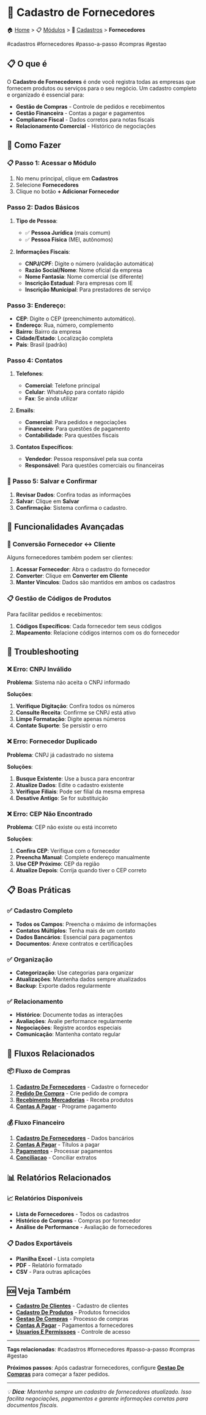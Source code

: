 # 🏪 Cadastro de Fornecedores

🏠 [Home](../../index.md) > 📋 [Módulos](../index.md) > 👥 [Cadastros](index.md) > **Fornecedores**

#cadastros #fornecedores #passo-a-passo #compras #gestao

## 📋 O que é

O **Cadastro de Fornecedores** é onde você registra todas as empresas que fornecem produtos ou serviços para o seu negócio. Um cadastro completo e organizado é essencial para:

- **Gestão de Compras** - Controle de pedidos e recebimentos
- **Gestão Financeira** - Contas a pagar e pagamentos
- **Compliance Fiscal** - Dados corretos para notas fiscais
- **Relacionamento Comercial** - Histórico de negociações

## 🚀 Como Fazer

### 📋 **Passo 1: Acessar o Módulo**
1. No menu principal, clique em **Cadastros**
2. Selecione **Fornecedores** 
3. Clique no botão **+ Adicionar Fornecedor**

### **Passo 2: Dados Básicos**
1. **Tipo de Pessoa**:
   - ✅ **Pessoa Jurídica** (mais comum)
   - ✅ **Pessoa Física** (MEI, autônomos)

2. **Informações Fiscais**:
   - **CNPJ/CPF**: Digite o número (validação automática)
   - **Razão Social/Nome**: Nome oficial da empresa
   - **Nome Fantasia**: Nome comercial (se diferente)
   - **Inscrição Estadual**: Para empresas com IE
   - **Inscrição Municipal**: Para prestadores de serviço

 ### **Passo 3: Endereço**:
   - **CEP**: Digite o CEP (preenchimento automático). 
   - **Endereço**: Rua, número, complemento
   - **Bairro**: Bairro da empresa
   - **Cidade/Estado**: Localização completa
   - **País**: Brasil (padrão)

### **Passo 4: Contatos**
1. **Telefones**:
   - **Comercial**: Telefone principal
   - **Celular**: WhatsApp para contato rápido
   - **Fax**: Se ainda utilizar

2. **Emails**:
   - **Comercial**: Para pedidos e negociações
   - **Financeiro**: Para questões de pagamento
   - **Contabilidade**: Para questões fiscais

3. **Contatos Específicos**:
   - **Vendedor**: Pessoa responsável pela sua conta
   - **Responsável**: Para questões comerciais ou financeiras 


### 💾 **Passo 5: Salvar e Confirmar**
1. **Revisar Dados**: Confira todas as informações
2. **Salvar**: Clique em **Salvar**
3. **Confirmação**: Sistema confirma o cadastro.

## 🔄 Funcionalidades Avançadas

### 🔄 **Conversão Fornecedor ↔ Cliente**
Alguns fornecedores também podem ser clientes:

1. **Acessar Fornecedor**: Abra o cadastro do fornecedor
2. **Converter**: Clique em **Converter em Cliente**
3. **Manter Vínculos**: Dados são mantidos em ambos os cadastros

### 📋 **Gestão de Códigos de Produtos**
Para facilitar pedidos e recebimentos:

1. **Códigos Específicos**: Cada fornecedor tem seus códigos
2. **Mapeamento**: Relacione códigos internos com os do fornecedor


## 🔧 Troubleshooting

### ❌ **Erro: CNPJ Inválido**
**Problema**: Sistema não aceita o CNPJ informado

**Soluções**:
1. **Verifique Digitação**: Confira todos os números
2. **Consulte Receita**: Confirme se CNPJ está ativo
3. **Limpe Formatação**: Digite apenas números
4. **Contate Suporte**: Se persistir o erro

### ❌ **Erro: Fornecedor Duplicado**
**Problema**: CNPJ já cadastrado no sistema

**Soluções**:
1. **Busque Existente**: Use a busca para encontrar
2. **Atualize Dados**: Edite o cadastro existente
3. **Verifique Filiais**: Pode ser filial da mesma empresa
4. **Desative Antigo**: Se for substituição

### ❌ **Erro: CEP Não Encontrado**
**Problema**: CEP não existe ou está incorreto

**Soluções**:
1. **Confira CEP**: Verifique com o fornecedor
2. **Preencha Manual**: Complete endereço manualmente
3. **Use CEP Próximo**: CEP da região
4. **Atualize Depois**: Corrija quando tiver o CEP correto

## 📋 Boas Práticas

### ✅ **Cadastro Completo**
- **Todos os Campos**: Preencha o máximo de informações
- **Contatos Múltiplos**: Tenha mais de um contato
- **Dados Bancários**: Essencial para pagamentos
- **Documentos**: Anexe contratos e certificações

### ✅ **Organização**
- **Categorização**: Use categorias para organizar
- **Atualizações**: Mantenha dados sempre atualizados
- **Backup**: Exporte dados regularmente

### ✅ **Relacionamento**
- **Histórico**: Documente todas as interações
- **Avaliações**: Avalie performance regularmente
- **Negociações**: Registre acordos especiais
- **Comunicação**: Mantenha contato regular

## 🔗 Fluxos Relacionados

### 📦 **Fluxo de Compras**
1. **[Cadastro De Fornecedores](cadastro-de-fornecedores.md)** - Cadastre o fornecedor
2. **[Pedido De Compra](../estoque/pedido-de-compra.md)** - Crie pedido de compra
3. **[Recebimento Mercadorias](../estoque/recebimento-mercadorias.md)** - Receba produtos
4. **[Contas A Pagar](../financeiro/contas-a-pagar.md)** - Programe pagamento

### 💰 **Fluxo Financeiro**
1. **[Cadastro De Fornecedores](cadastro-de-fornecedores.md)** - Dados bancários
2. **[Contas A Pagar](../financeiro/contas-a-pagar.md)** - Títulos a pagar
3. **[Pagamentos](../financeiro/pagamentos.md)** - Processar pagamentos
4. **[Conciliacao](../financeiro/conciliacao.md)** - Conciliar extratos

## 📊 Relatórios Relacionados

### 📈 **Relatórios Disponíveis**
- **Lista de Fornecedores** - Todos os cadastros
- **Histórico de Compras** - Compras por fornecedor
- **Análise de Performance** - Avaliação de fornecedores

### 📋 **Dados Exportáveis**
- **Planilha Excel** - Lista completa
- **PDF** - Relatório formatado
- **CSV** - Para outras aplicações

## 🆘 Veja Também

- **[Cadastro De Clientes](cadastro-de-clientes.md)** - Cadastro de clientes
- **[Cadastro De Produtos](cadastro-de-produtos.md)** - Produtos fornecidos
- **[Gestao De Compras](../estoque/gestao-de-compras.md)** - Processo de compras
- **[Contas A Pagar](../financeiro/contas-a-pagar.md)** - Pagamentos a fornecedores
- **[Usuarios E Permissoes](../configuracoes/usuarios-e-permissoes.md)** - Controle de acesso

---

**Tags relacionadas**: #cadastros #fornecedores #passo-a-passo #compras #gestao

**Próximos passos**: Após cadastrar fornecedores, configure **[Gestao De Compras](../estoque/gestao-de-compras.md)** para começar a fazer pedidos.

---

*💡 **Dica**: Mantenha sempre um cadastro de fornecedores atualizado. Isso facilita negociações, pagamentos e garante informações corretas para documentos fiscais.* 